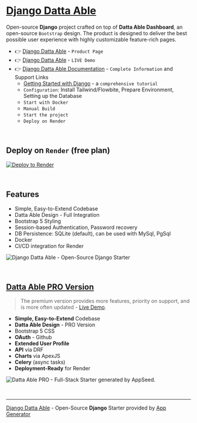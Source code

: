 
# [Django Datta Able](https://app-generator.dev/product/datta-able/django/)

Open-source **Django** project crafted on top of **Datta Able Dashboard**, an open-source `Bootstrap` design.
The product is designed to deliver the best possible user experience with highly customizable feature-rich pages. 

- 👉 [Django Datta Able](https://app-generator.dev/product/datta-able/django/) - `Product Page`
- 👉 [Django Datta Able](https://django-datta.onrender.com) - `LIVE Demo` 
- 👉 [Django Datta Able Documentation](https://app-generator.dev/docs/products/django/datta-able/index.html) - `Complete Information` and Support Links
  - [Getting Started with Django](https://app-generator.dev/docs/technologies/django/index.html) - a `comprehensive tutorial`
  - `Configuration`: Install Tailwind/Flowbite, Prepare Environment, Setting up the Database 
  - `Start with Docker`
  - `Manual Build`
  - `Start the project`
  - `Deploy on Render`

<br />

## Deploy on `Render` (free plan)

[![Deploy to Render](https://render.com/images/deploy-to-render-button.svg)](https://render.com/deploy)

<br /> 

## Features

- Simple, Easy-to-Extend Codebase
- Datta Able Design - Full Integration 
- Bootstrap 5 Styling 
- Session-based Authentication, Password recovery
- DB Persistence: SQLite (default), can be used with MySql, PgSql
- Docker 
- CI/CD integration for Render 

![Django Datta Able - Open-Source Django Starter](https://user-images.githubusercontent.com/51070104/176118649-7233ffbc-6118-4f56-8cda-baa81d256877.png)

<br />

## [Datta Able PRO Version](https://app-generator.dev/product/datta-able-pro/django/)

> The premium version provides more features, priority on support, and is more often updated - [Live Demo](https://django-datta-pro.onrender.com/).

- **Simple, Easy-to-Extend** Codebase
- **Datta Able Design** - PRO Version
- Bootstrap 5 CSS
- **OAuth** - Github
- **Extended User Profile**
- **API** via DRF 
- **Charts** via ApexJS 
- **Celery** (async tasks)
- **Deployment-Ready** for Render 

![Datta Able PRO - Full-Stack Starter generated by AppSeed.](https://user-images.githubusercontent.com/51070104/170474361-a58da82b-fff9-4a59-81a8-7ab99f478f48.png)

<br />

---
[Django Datta Able](https://app-generator.dev/product/datta-able/django/) - Open-Source **Django** Starter provided by [App Generator](https://app-generator.dev)
